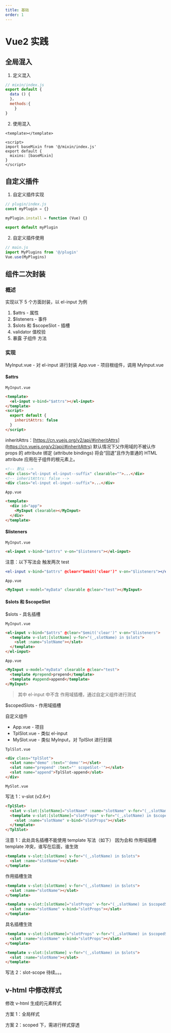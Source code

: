 ```yaml
---
title: 基础
order: 1
---
```


# Vue2 实践

## 全局混入

1. 定义混入

```javascript
// mixin/index.js
export default {
  data () {
  }，
  methods:{
	}
}
```

2. 使用混入

```vue
<template></template>

<script>
import baseMixin from '@/mixin/index.js'
export default {
  mixins: [baseMixin]
}
</script>
```

## 自定义插件

1. 自定义插件实现

```javascript
// plugin/index.js
const myPlugin = {}

myPlugin.install = function (Vue) {}

export default myPlugin
```

2. 自定义插件使用

```javascript
// main.js
import MyPlugins from '@/plugin'
Vue.use(MyPlugins)
```

## 组件二次封装

### 概述

实现以下 5 个方面封装，以 el-input 为例

1.  $attrs - 属性
2.  $listeners - 事件
3.  $slots 和 $scopeSlot - 插槽
4.  validator 值校验
5.  暴露 子组件 方法

### 实现

MyInput.vue - 对 el-input 进行封装
App.vue - 项目根组件，调用 MyInput.vue

#### $attrs

`MyInput.vue `

```html
<template>
  <el-input v-bind="$attrs"></el-input>
</template>
<script>
  export default {
    inheritAttrs: false
  }
</script>
```

inheritAttrs：[https://cn.vuejs.org/v2/api/#inheritAttrs](https://cn.vuejs.org/v2/api/#inheritAttrs)
默认情况下父作用域的不被认作 props 的 attribute 绑定 (attribute bindings) 将会“回退”且作为普通的 HTML attribute 应用在子组件的根元素上。

```html
<!-- 默认 -->
<div class="el-input el-input--suffix" clearable="">...</div>
<!-- inheritAttrs: false -->
<div class="el-input el-input--suffix">...</div>
```

`App.vue `

```html
<template>
  <div id="app">
    <MyInput clearable></MyInput>
  </div>
</template>
```

#### $listeners

`MyInput.vue`

```html
<el-input v-bind="$attrs" v-on="$listeners"></el-input>
```

注意：以下写法会 触发两次 test

```jsx
<el-input v-bind="$attrs" @clear="$emit('clear')" v-on="$listeners"></el-input>
```

`App.vue`

```html
<MyInput v-model="myData" clearable @clear="test"></MyInput>
```

#### $slots 和 $scopeSlot

$slots - 具名插槽

`MyInput.vue`

```html
<el-input v-bind="$attrs" @clear="$emit('clear')" v-on="$listeners">
  <template v-slot:[slotName] v-for="(_,slotName) in $slots">
    <slot :name="slotName"></slot>
  </template>
</el-input>
```

`App.vue`

```html
<MyInput v-model="myData" clearable @clear="test">
  <template #prepend>prepend</template>
  <template #append>append</template>
</MyInput>
```

> 其中 el-input 中不含 作用域插槽，通过自定义组件进行测试

$scopedSlots - 作用域插槽

自定义组件

- App.vue - 项目
- TplSlot.vue - 类似 el-input
- MySlot.vue - 类似 MyInput，对 TplSlot 进行封装

`TplSlot.vue`

```html
<div class="tplSlot">
  <slot name="demo" :text="'demo'"></slot>
  <slot name="prepend" :text="' scopeSlot-'"></slot>
  <slot name="append">TplSlot-append</slot>
</div>
```

`MySlot.vue`

写法 1：v-slot (v2.6+)

```html
<TplSlot>
  <slot v-slot:[slotName]="slotName" :name="slotName" v-for="(_,slotName) in $slots"> </slot>
  <template v-slot:[slotName]="slotProps" v-for="(_,slotName) in $scopedSlots">
    <slot :name="slotName" v-bind="slotProps"></slot>
  </template>
</TplSlot>
```

注意 1：此处具名插槽不能使用 template 写法（如下）
因为会和 作用域插槽 template 冲突，谁写在后面，谁生效

```html
<template v-slot:[slotName] v-for="(_,slotName) in $slots">
  <slot :name="slotName"></slot>
</template>
```

作用插槽生效

```html
<template v-slot:[slotName] v-for="(_,slotName) in $slots">
  <slot :name="slotName"></slot>
</template>

<template v-slot:[slotName]="slotProps" v-for="(_,slotName) in $scopedSlots">
  <slot :name="slotName" v-bind="slotProps"></slot>
</template>
```

具名插槽生效

```html
<template v-slot:[slotName]="slotProps" v-for="(_,slotName) in $scopedSlots">
  <slot :name="slotName" v-bind="slotProps"></slot>
</template>

<template v-slot:[slotName] v-for="(_,slotName) in $slots">
  <slot :name="slotName"></slot>
</template>
```

写法 2：slot-scope
待续。。。

## v-html 中修改样式

修改 v-html 生成的元素样式

方案 1：全局样式

方案 2：scoped 下，需进行样式穿透
